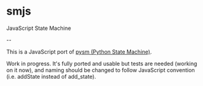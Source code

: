 # smjs
JavaScript State Machine

--

This is a JavaScript port of [pysm (Python State Machine)](https://github.com/pgularski/pysm).

Work in progress. It's fully ported and usable but tests are needed (working on it now), and naming should be changed to follow JavaScript convention (i.e. addState instead of add_state).
